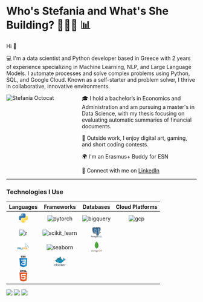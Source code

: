 <!--
**stefsyrsiri/stefsyrsiri** is a ✨ _special_ ✨ repository because its `README.md` (this file) appears on your GitHub profile.

Here are some ideas to get you started:

- 🔭 I’m currently working on ...
- 🌱 I’m currently learning ...
- 👯 I’m looking to collaborate on ...
- 🤔 I’m looking for help with ...
- 💬 Ask me about ...
- 📫 How to reach me: ...
- 😄 Pronouns: ...
- ⚡ Fun fact: ...
-->
# Who's Stefania and What's She Building? 👩🏽‍🏫 📊

Hi 👋

💻 I'm a data scientist and Python developer based in Greece with 2 years of experience specializing in Machine Learning, NLP, and Large Language Models. I automate processes and solve complex problems using Python, SQL, and Google Cloud. Known as a self-starter and problem solver, I thrive in collaborative, innovative environments.

<img src="https://github.com/user-attachments/assets/7a81c6bd-be3b-4050-9a77-463530531a47" alt="Stefania Octocat" style="height: 200px; width:200px" align="left"/>

🎓 I hold a bachelor’s in Economics and Administration and am pursuing a master's in Data Science, with my thesis focusing on evaluating automatic summaries of financial documents.

🎨 Outside work, I enjoy digital art, gaming, and short coding contests.

🌍 I'm an Erasmus+ Buddy for ESN

👋 Connect with me on <a href="https://www.linkedin.com/in/stefania-syrsiri/">LinkedIn</a>

--------------------------------------------------------------------------------------------------------------------------------------------------------------------------------------------------------------------------------


### Technologies I Use

| **Languages**  | **Frameworks**  | **Databases** | **Cloud Platforms** |
| :------------: | :-----------------------: | :-----------: | :-----------------: |
| <img src="https://raw.githubusercontent.com/devicons/devicon/master/icons/python/python-original.svg" alt="python" width="30" height="30"/> | <img src="https://www.vectorlogo.zone/logos/pytorch/pytorch-icon.svg" alt="pytorch" width="30" height="30"/> | <img src="https://www.svgrepo.com/show/375551/bigquery.svg" alt="bigquery" width="30" height="30"/> | <img src="https://www.vectorlogo.zone/logos/google_cloud/google_cloud-icon.svg" alt="gcp" width="30" height="30"/> |
| <img src="https://github.com/user-attachments/assets/87693075-cab5-4bb6-914e-7ca58d9c9ce9" alt="r" width="30" height="30"/> | <img src="https://upload.wikimedia.org/wikipedia/commons/0/05/Scikit_learn_logo_small.svg" alt="scikit_learn" width="30" height="30"/> | <img src="https://raw.githubusercontent.com/devicons/devicon/master/icons/postgresql/postgresql-original-wordmark.svg" alt="postgresql" width="30" height="30"/> | |
| <img src="https://raw.githubusercontent.com/devicons/devicon/master/icons/mysql/mysql-original-wordmark.svg" alt="mysql" width="30" height="30"/> | <img src="https://seaborn.pydata.org/_images/logo-mark-lightbg.svg" alt="seaborn" width="30" height="30"/> | <img src="https://raw.githubusercontent.com/devicons/devicon/master/icons/mongodb/mongodb-original-wordmark.svg" alt="mongodb" width="30" height="30"/> | |
| <img src="https://raw.githubusercontent.com/devicons/devicon/master/icons/css3/css3-original-wordmark.svg" alt="css3" width="30" height="30"/> | <img src="https://raw.githubusercontent.com/devicons/devicon/master/icons/docker/docker-original-wordmark.svg" alt="docker" width="30" height="30"/> | | |
| <img src="https://raw.githubusercontent.com/devicons/devicon/master/icons/html5/html5-original-wordmark.svg" alt="html5" width="30" height="30"/> | | | |

<!-- GitHub Stats -->
<img width=400 src='https://github-readme-stats.vercel.app/api?username=stefsyrsiri&theme=vue-dark&show_icons=true&hide_border=true&count_private=true' />
<img width=400 src='https://github-readme-streak-stats.herokuapp.com/?user=stefsyrsiri&theme=vue-dark&hide_border=true' />
<img width=400 src='https://github-readme-stats.vercel.app/api/top-langs/?username=stefsyrsiri&theme=vue-dark&show_icons=true&hide_border=true&layout=compact' />


